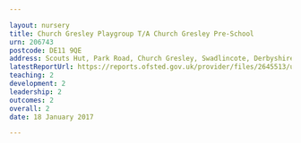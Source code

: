 ```yaml
---

layout: nursery
title: Church Gresley Playgroup T/A Church Gresley Pre-School
urn: 206743
postcode: DE11 9QE
address: Scouts Hut, Park Road, Church Gresley, Swadlincote, Derbyshire, DE11 9QE
latestReportUrl: https://reports.ofsted.gov.uk/provider/files/2645513/urn/206743.pdf
teaching: 2
development: 2
leadership: 2
outcomes: 2
overall: 2
date: 18 January 2017

---
```

